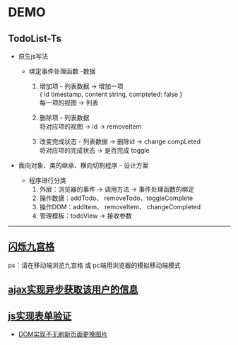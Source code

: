 # DEMO

## TodoList-Ts

- 原生js写法
  - 绑定事件处理函数 -数据
    1. 增加项 - 列表数据 -> 增加一项    
      { id timestamp, content string, compteted: false }    
      每一项的视图 -> 列表

    2. 删除项 - 列表数据   
      将对应项的视图 -> id -> removeItem

    3. 改变完成状态 - 列表数据 -> 删除id -> change compLeted   
      将对应项的完成状态 -> 是否完成 toggle

- 面向对象、类的继承、横向切割程序 - 设计方案
  - 程序进行分类
    1. 外层：浏览器的事件 -> 调用方法 -> 事件处理函数的绑定
    2. 操作数据：addTodo、 removeTodo、toggleComplete
    3. 操作DOM：addItem、 removeItem、 changeCompleted
    4. 管理模板：todoView -> 接收参数

---

## [闪烁九宫格](https://chenjiezi.github.io/Js-Demo/task1/index.html)    

ps：请在移动端浏览九宫格 或 pc端用浏览器的模拟移动端模式  
    
## [ajax实现异步获取该用户的信息](https://chenjiezi.github.io/Js-Demo/task2/index.html)   

## [js实现表单验证](https://chenjiezi.github.io/Js-Demo/task3/index.html)      
- [DOM实现不无刷新页面更换图片](https://chenjiezi.github.io/Js-Demo/task4/index.html)

